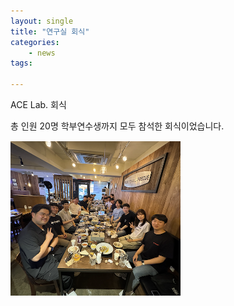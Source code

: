 ```yaml
---
layout: single
title: "연구실 회식"
categories: 
    - news
tags: 

---
```


ACE Lab. 회식

총 인원 20명 학부연수생까지 모두 참석한 회식이었습니다.

![연구실 회식](/assets/img/post/20240628_lab-1.png)
